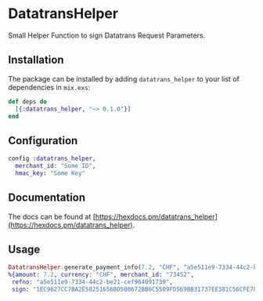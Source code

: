 # DatatransHelper

Small Helper Function to sign Datatrans Request Parameters.

## Installation

The package can be installed
by adding `datatrans_helper` to your list of dependencies in `mix.exs`:

```elixir
def deps do
  [{:datatrans_helper, "~> 0.1.0"}]
end
```

## Configuration
```elixir
config :datatrans_helper,
  merchant_id: "Some ID",
  hmac_key: "Some Key"
```

## Documentation

The docs can
be found at [https://hexdocs.pm/datatrans_helper](https://hexdocs.pm/datatrans_helper).

## Usage
```elixir
DatatransHelper.generate_payment_info(7.2, "CHF", "a5e511e9-7334-44c2-be21-cef964091739")
%{amount: 7.2, currency: "CHF", merchant_id: "73452",
 refno: "a5e511e9-7334-44c2-be21-cef964091739",
 sign: "1EC9627CC7BA2E58251656BD500672BB6C5509FD569BB31737EE381C56CFE785"}
```
